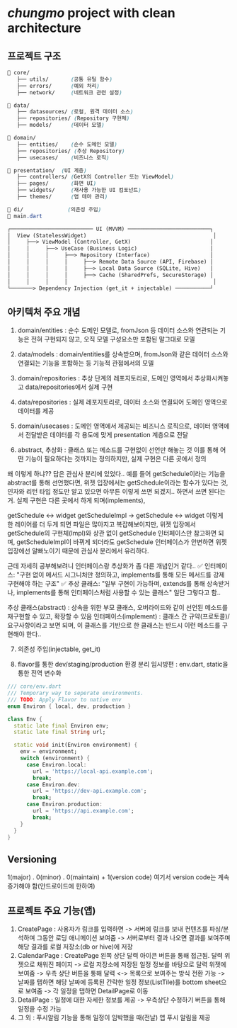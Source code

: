 # *chungmo* project with clean architecture

## 프로젝트 구조

```css
📂 core/
   ├── utils/       (공통 유틸 함수)
   ├── errors/      (예외 처리)
   ├── network/     (네트워크 관련 설정)

📂 data/  
   ├── datasources/ (로컬, 원격 데이터 소스)
   ├── repositories/ (Repository 구현체)
   ├── models/      (데이터 모델)

📂 domain/
   ├── entities/    (순수 도메인 모델)
   ├── repositories/ (추상 Repository)
   ├── usecases/    (비즈니스 로직)

📂 presentation/  (UI 계층)
   ├── controllers/ (GetX의 Controller 또는 ViewModel)
   ├── pages/       (화면 UI)
   ├── widgets/     (재사용 가능한 UI 컴포넌트)
   ├── themes/      (앱 테마 관리)

📂 di/              (의존성 주입)
📂 main.dart
```

```txt
┌────────────────────────── UI (MVVM) ──────────────────────────┐
│  View (StatelessWidget)                                        │
│     ├──> ViewModel (Controller, GetX)                         │
│     │     ├──> UseCase (Business Logic)                       │
│     │     │     ├──> Repository (Interface)                   │
│     │     │     │     ├──> Remote Data Source (API, Firebase) │
│     │     │     │     ├──> Local Data Source (SQLite, Hive)   │
│     │     │     │     ├──> Cache (SharedPrefs, SecureStorage) │
│     │     │     │                                              │
└───────> Dependency Injection (get_it + injectable) ───────────┘
```

## 아키텍처 주요 개념

1. domain/entities : 순수 도메인 모델로, fromJson 등 데이터 소스와 연관되는 기능은 전혀 구현되지 않고, 오직 모델 구성요소만 포함된 말그대로 모델
2. data/models : domain/entities를 상속받으며, fromJson와 같은 데이터 소스와 연결되는 기능을 포함하는 등 기능적 관점에서의 모델
3. domain/repositories : 추상 단계의 레포지토리로, 도메인 영역에서 추상화시켜놓고 data/repositories에서 실제 구현
4. data/repositories : 실제 레포지토리로, 데이터 소스와 연결되어 도메인 영역으로 데이터를 제공
5. domain/usecases : 도메인 영역에서 제공되는 비즈니스 로직으로, 데이터 영역에서 전달받은 데이터를 각 용도에 맞게 presentation 계층으로 전달

6. abstract, 추상화 : 클래스 또는 메소드를 구현없이 선언만 해놓는 것
이를 통해 어떤 기능이 필요하다는 것까지는 정의하지만, 실제 구현은 다른 곳에서 정의

왜 이렇게 하냐?? 답은 관심사 분리에 있었다..
예를 들어 getSchedule이라는 기능을 abstract를 통해 선언했다면,
위젯 입장에서는 getSchedule이라는 함수가 있다는 것, 인자와 리턴 타입 정도만 알고 있으면 아무튼 이렇게 쓰면 되겠지.. 하면서 쓰면 된다는거.
실제 구현은 다른 곳에서 하게 되며(implements),

getSchedule <-> widget
getScheduleImpl -> getSchedule <-> widget
이렇게 한 레이어를 더 두게 되면 파일은 많아지고 복잡해보이지만,
위젯 입장에서 getSchedule의 구현체(Impl)와 상관 없이 getSchedule 인터페이스만 참고하면 되며,
getScheduleImpl이 바뀌게 되더라도 getSchedule 인터페이스가 안변하면 위젯 입장에선 알빠노이기 때문에 관심사 분리에서 유리하다.

근데 자세히 공부해보려니 인터페이스랑 추상화가 좀 다른 개념인거 같다..
✅ 인터페이스: "구현 없이 메서드 시그니처만 정의하고, implements를 통해 모든 메서드를 강제 구현해야 하는 구조"
✅ 추상 클래스: "일부 구현이 가능하며, extends를 통해 상속받거나, implements를 통해 인터페이스처럼 사용할 수 있는 클래스"
일단 그렇다고 함.. 

추상 클래스(abstract) : 상속을 위한 부모 클래스, 오버라이드와 같이 선언된 메소드를 재구현할 수 있고, 확장할 수 있음
인터페이스(implement) : 클래스 간 규약(프로토콜)/요구사항이라고 보면 되며, 이 클래스를 기반으로 한 클래스는 반드시 이런 메소드를 구현해야 한다..

7. 의존성 주입(injectable, get_it)

8. flavor를 통한 dev/staging/production 환경 분리
임시방편 : env.dart, static을 통한 전역 변수화
```dart
/// core/env.dart
/// Temporary way to seperate environments.
/// TODO: Apply Flavor to native env
enum Environ { local, dev, production }

class Env {
  static late final Environ env;
  static late final String url;

  static void init(Environ environment) {
    env = environment;
    switch (environment) {
      case Environ.local:
        url = 'https://local-api.example.com';
        break;
      case Environ.dev:
        url = 'https://dev-api.example.com';
        break;
      case Environ.production:
        url = 'https://api.example.com';
        break;
    }
  }
}
```

## Versioning

1(major) . 0(minor) . 0(maintain) + 1(version code)
여기서 version code는 계속 증가해야 함(안드로이드에 한하여)

## 프로젝트 주요 기능(앱)

1) CreatePage : 사용자가 링크를 입력하면 -> 서버에 링크를 보내 컨텐츠를 파싱/분석하며 그동안 로딩 애니메이션 보여줌 -> 서버로부터 결과 나오면 결과를 보여주며 해당 결과를 로컬 저장소(db or hive)에 저장
2) CalendarPage : CreatePage 왼쪽 상단 달력 아이콘 버튼을 통해 접근됨.
달력 위젯으로 채워진 페이지 -> 로컬 저장소에 저장된 일정 정보를 바탕으로 달력 위젯에 보여줌 -> 우측 상단 버튼을 통해 달력 <-> 목록으로 보여주는 방식 전환 가능 -> 날짜를 탭하면 해당 날짜에 등록된 간략한 일정 정보(ListTile)를 bottom sheet으로 보여줌 -> 각 일정을 탭하면 DetailPage로 이동
3) DetailPage : 일정에 대한 자세한 정보를 제공 -> 우측상단 수정하기 버튼을 통해 일정을 수정 가능
4) 그 외 : 푸시알림 기능을 통해 일정이 임박했을 때(전날) 앱 푸시 알림을 제공

